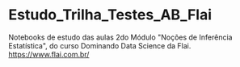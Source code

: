 # Estudo_Trilha_Testes_AB_Flai
Notebooks de estudo das aulas 2do Módulo "Noções de Inferência Estatística", do curso Dominando Data Science da Flai.
https://www.flai.com.br/


